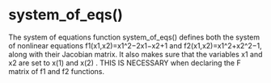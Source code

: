 # system_of_eqs()
The system of equations function system_of_eqs() defines both the system of nonlinear equations f1​(x1​,x2​)=x1^2​−2x1​−x2​+1 and f2​(x1​,x2​)=x1^2​+x2^2​−1, along with their Jacobian matrix.
It also makes sure that the variables x1 and x2 are set to x(1) and x(2) . THIS IS NECESSARY when declaring the F matrix of f1 and f2 functions.
